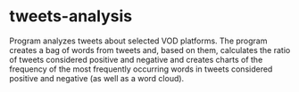 # tweets-analysis
Program analyzes tweets about selected VOD platforms. The program creates a bag of words from tweets and, based on them, calculates the ratio of tweets considered positive and negative and creates charts of the frequency of the most frequently occurring words in tweets considered positive and negative (as well as a word cloud).
